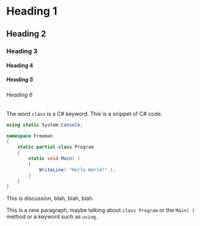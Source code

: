 # Heading 1
## Heading 2
### Heading 3
#### Heading 4
##### Heading 5
###### Heading 6
The word `class` is a C# keyword.
This is a snippet of C# code.
```csharp
using static System.Console;

namespace Freeman
{
    static partial class Program
    {
        static void Main( )
        {
            WriteLine( "Hello World!" );
        }
    }
}
```
This is discussion, blah, blah, blah.

This is a new paragraph, maybe talking about `class Program` or the `Main( )` method or a keyword such as `using.`
